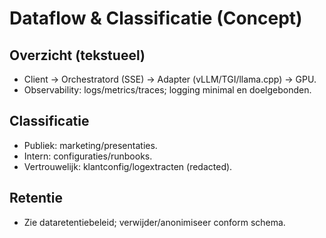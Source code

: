 # Dataflow & Classificatie (Concept)

## Overzicht (tekstueel)
- Client → Orchestratord (SSE) → Adapter (vLLM/TGI/llama.cpp) → GPU.
- Observability: logs/metrics/traces; logging minimal en doelgebonden.

## Classificatie
- Publiek: marketing/presentaties.
- Intern: configuraties/runbooks.
- Vertrouwelijk: klantconfig/logextracten (redacted).

## Retentie
- Zie dataretentiebeleid; verwijder/anonimiseer conform schema.
